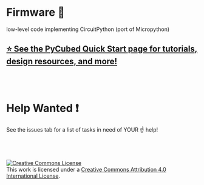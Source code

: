 # Firmware 🔧
low-level code implementing CircuitPython (port of Micropython) 

## [⭐ See the PyCubed Quick Start page for tutorials, design resources, and more!](https://www.notion.so/maholli/PyCubed-4cbfac7e9b684852a2ab2193bd485c4d)
<br>
<br>

# Help Wanted ❗
See the issues tab for a list of tasks in need of YOUR ☝ help!

<br>
<br>
<br>
<a rel="license" href="http://creativecommons.org/licenses/by/4.0/"><img alt="Creative Commons License" style="border-width:0" src="https://i.creativecommons.org/l/by/4.0/88x31.png" /></a><br />This work is licensed under a <a rel="license" href="http://creativecommons.org/licenses/by/4.0/">Creative Commons Attribution 4.0 International License</a>.
